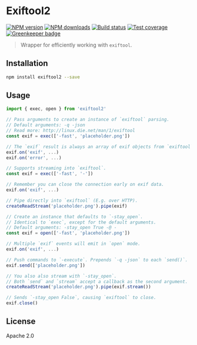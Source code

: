 # Exiftool2

[![NPM version][npm-image]][npm-url]
[![NPM downloads][downloads-image]][downloads-url]
[![Build status][travis-image]][travis-url]
[![Test coverage][coveralls-image]][coveralls-url]
[![Greenkeeper badge](https://badges.greenkeeper.io/blakeembrey/node-exiftool2.svg)](https://greenkeeper.io/)

> Wrapper for efficiently working with `exiftool`.

## Installation

```sh
npm install exiftool2 --save
```

## Usage

```js
import { exec, open } from 'exiftool2'

// Pass arguments to create an instance of `exiftool` parsing.
// Default arguments: -q -json
// Read more: http://linux.die.net/man/1/exiftool
const exif = exec(['-fast', 'placeholder.png'])

// The `exif` result is always an array of exif objects from `exiftool`.
exif.on('exif', ...)
exif.on('error', ...)

// Supports streaming into `exiftool`.
const exif = exec(['-fast', '-'])

// Remember you can close the connection early on exif data.
exif.on('exif', ...)

// Pipe directly into `exiftool` (E.g. over HTTP).
createReadStream('placeholder.png').pipe(exif)

// Create an instance that defaults to `-stay_open`.
// Identical to `exec`, except for the default arguments.
// Default arguments: -stay_open True -@ -
const exif = open(['-fast', 'placeholder.png'])

// Multiple `exif` events will emit in `open` mode.
exif.on('exif', ...)

// Push commands to `-execute`. Prepends `-q -json` to each `send()`.
exif.send(['placeholder.png'])

// You also also stream with `-stay_open`.
// Both `send` and `stream` accept a callback as the second argument.
createReadStream('placeholder.png').pipe(exif.stream())

// Sends `-stay_open False`, causing `exiftool` to close.
exif.close()
```

## License

Apache 2.0

[npm-image]: https://img.shields.io/npm/v/exiftool2.svg?style=flat
[npm-url]: https://npmjs.org/package/exiftool2
[downloads-image]: https://img.shields.io/npm/dm/exiftool2.svg?style=flat
[downloads-url]: https://npmjs.org/package/exiftool2
[travis-image]: https://img.shields.io/travis/blakeembrey/node-exiftool2.svg?style=flat
[travis-url]: https://travis-ci.org/blakeembrey/node-exiftool2
[coveralls-image]: https://img.shields.io/coveralls/blakeembrey/node-exiftool2.svg?style=flat
[coveralls-url]: https://coveralls.io/r/blakeembrey/node-exiftool2?branch=master
